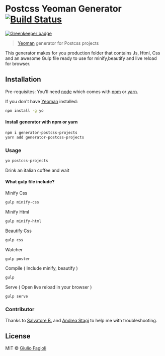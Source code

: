 # Postcss Yeoman Generator [![Build Status](https://travis-ci.org/Remeic/generator-postcss.svg?branch=master)](https://travis-ci.org/Remeic/generator-postcss)

[![Greenkeeper badge](https://badges.greenkeeper.io/Remeic/generator-postcss.svg)](https://greenkeeper.io/)

> [Yeoman](http://yeoman.io) generator for Postcss projects

This generator makes for you production folder that contains Js, Html, Css and an awesome Gulp file ready to use for minify,beautify and live reload for browser.

## Installation

Pre-requisites: You'll need [node](https://nodejs.org/download/) which comes
with [npm](https://github.com/npm/npm#super-easy-install) or [yarn](https://yarnpkg.com/).

If you don't have [Yeoman](http://yeoman.io/) installed:

```bash
npm install -g yo
```

#### Install generator with npm or yarn

```bash
npm i generator-postcss-projects
yarn add generator-postcss-projects
```

### Usage
```bash
yo postcss-projects
```
Drink an italian coffee and wait

#### What gulp file include?

Minify Css
```bash
gulp minify-css
```
Minify Html
```bash
gulp minify-html
```
Beautify Css
```bash
gulp css
```
Watcher
```bash
gulp poster
```
Compile ( Include minify, beautify )
```bash
gulp
```
Serve ( Open live reload in your browser )
```bash
gulp serve
```

### Contributor

Thanks to [Salvatore B.](https://github.com/Owanesh) and [Andrea Stagi](https://github.com/astagi) to help me with troubleshooting.

## License

MIT © [Giulio Fagioli](https://github.com/Remeic)
